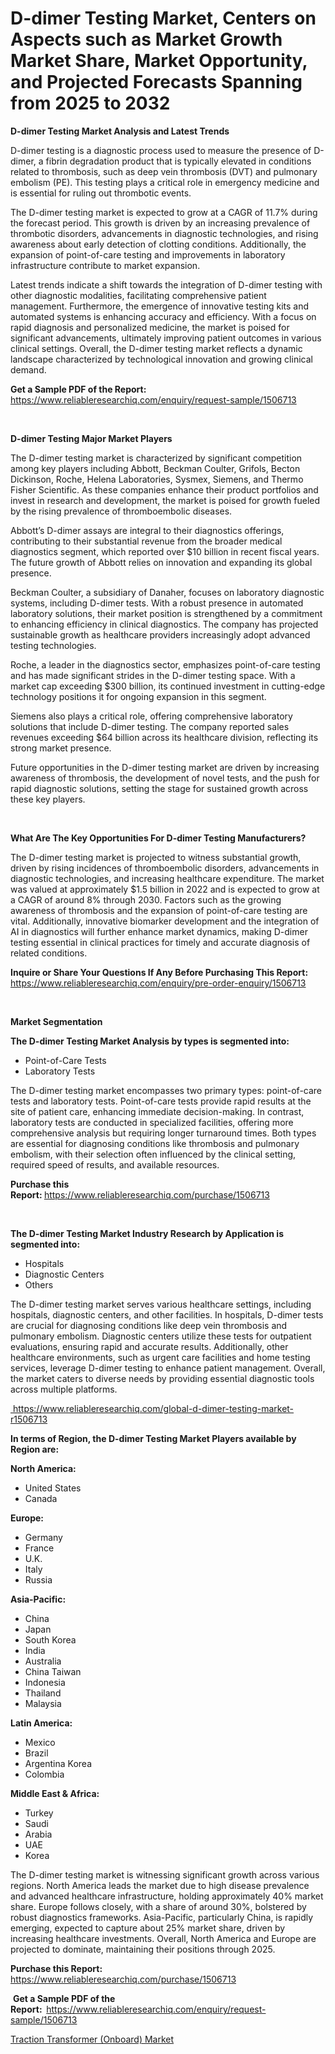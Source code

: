 <p><h1>D-dimer Testing Market, Centers on Aspects such as Market Growth Market Share, Market Opportunity, and Projected Forecasts Spanning from 2025 to 2032</h1></p><p><strong>D-dimer Testing Market Analysis and Latest Trends</strong></p>
<p><p>D-dimer testing is a diagnostic process used to measure the presence of D-dimer, a fibrin degradation product that is typically elevated in conditions related to thrombosis, such as deep vein thrombosis (DVT) and pulmonary embolism (PE). This testing plays a critical role in emergency medicine and is essential for ruling out thrombotic events. </p><p>The D-dimer testing market is expected to grow at a CAGR of 11.7% during the forecast period. This growth is driven by an increasing prevalence of thrombotic disorders, advancements in diagnostic technologies, and rising awareness about early detection of clotting conditions. Additionally, the expansion of point-of-care testing and improvements in laboratory infrastructure contribute to market expansion. </p><p>Latest trends indicate a shift towards the integration of D-dimer testing with other diagnostic modalities, facilitating comprehensive patient management. Furthermore, the emergence of innovative testing kits and automated systems is enhancing accuracy and efficiency. With a focus on rapid diagnosis and personalized medicine, the market is poised for significant advancements, ultimately improving patient outcomes in various clinical settings. Overall, the D-dimer testing market reflects a dynamic landscape characterized by technological innovation and growing clinical demand.</p></p>
<p><strong>Get a Sample PDF of the Report:&nbsp;</strong> <a href="https://www.reliableresearchiq.com/enquiry/request-sample/1506713?utm_campaign=3180&utm_medium=2&utm_source=Github&utm_content=ia&utm_term=23032025&utm_id=d-dimer-testing">https://www.reliableresearchiq.com/enquiry/request-sample/1506713</a></p>
<p>&nbsp;</p>
<p><strong>D-dimer Testing Major Market Players</strong></p>
<p><p>The D-dimer testing market is characterized by significant competition among key players including Abbott, Beckman Coulter, Grifols, Becton Dickinson, Roche, Helena Laboratories, Sysmex, Siemens, and Thermo Fisher Scientific. As these companies enhance their product portfolios and invest in research and development, the market is poised for growth fueled by the rising prevalence of thromboembolic diseases.</p><p>Abbott’s D-dimer assays are integral to their diagnostics offerings, contributing to their substantial revenue from the broader medical diagnostics segment, which reported over $10 billion in recent fiscal years. The future growth of Abbott relies on innovation and expanding its global presence.</p><p>Beckman Coulter, a subsidiary of Danaher, focuses on laboratory diagnostic systems, including D-dimer tests. With a robust presence in automated laboratory solutions, their market position is strengthened by a commitment to enhancing efficiency in clinical diagnostics. The company has projected sustainable growth as healthcare providers increasingly adopt advanced testing technologies.</p><p>Roche, a leader in the diagnostics sector, emphasizes point-of-care testing and has made significant strides in the D-dimer testing space. With a market cap exceeding $300 billion, its continued investment in cutting-edge technology positions it for ongoing expansion in this segment.</p><p>Siemens also plays a critical role, offering comprehensive laboratory solutions that include D-dimer testing. The company reported sales revenues exceeding $64 billion across its healthcare division, reflecting its strong market presence. </p><p>Future opportunities in the D-dimer testing market are driven by increasing awareness of thrombosis, the development of novel tests, and the push for rapid diagnostic solutions, setting the stage for sustained growth across these key players.</p></p>
<p>&nbsp;</p>
<p><strong>What Are The Key Opportunities For D-dimer Testing Manufacturers?</strong></p>
<p><p>The D-dimer testing market is projected to witness substantial growth, driven by rising incidences of thromboembolic disorders, advancements in diagnostic technologies, and increasing healthcare expenditure. The market was valued at approximately $1.5 billion in 2022 and is expected to grow at a CAGR of around 8% through 2030. Factors such as the growing awareness of thrombosis and the expansion of point-of-care testing are vital. Additionally, innovative biomarker development and the integration of AI in diagnostics will further enhance market dynamics, making D-dimer testing essential in clinical practices for timely and accurate diagnosis of related conditions.</p></p>
<p><strong>Inquire or Share Your Questions If Any Before Purchasing This Report:</strong> <a href="https://www.reliableresearchiq.com/enquiry/pre-order-enquiry/1506713?utm_campaign=3180&utm_medium=2&utm_source=Github&utm_content=ia&utm_term=23032025&utm_id=d-dimer-testing">https://www.reliableresearchiq.com/enquiry/pre-order-enquiry/1506713</a></p>
<p>&nbsp;</p>
<p><strong>Market Segmentation</strong></p>
<p><strong>The D-dimer Testing Market Analysis by types is segmented into:</strong></p>
<p><ul><li>Point-of-Care Tests</li><li>Laboratory Tests</li></ul></p>
<p><p>The D-dimer testing market encompasses two primary types: point-of-care tests and laboratory tests. Point-of-care tests provide rapid results at the site of patient care, enhancing immediate decision-making. In contrast, laboratory tests are conducted in specialized facilities, offering more comprehensive analysis but requiring longer turnaround times. Both types are essential for diagnosing conditions like thrombosis and pulmonary embolism, with their selection often influenced by the clinical setting, required speed of results, and available resources.</p></p>
<p><strong>Purchase this Report:&nbsp;</strong><a href="https://www.reliableresearchiq.com/purchase/1506713?utm_campaign=3180&utm_medium=2&utm_source=Github&utm_content=ia&utm_term=23032025&utm_id=d-dimer-testing">https://www.reliableresearchiq.com/purchase/1506713</a></p>
<p>&nbsp;</p>
<p><strong>The D-dimer Testing Market Industry Research by Application is segmented into:</strong></p>
<p><ul><li>Hospitals</li><li>Diagnostic Centers</li><li>Others</li></ul></p>
<p><p>The D-dimer testing market serves various healthcare settings, including hospitals, diagnostic centers, and other facilities. In hospitals, D-dimer tests are crucial for diagnosing conditions like deep vein thrombosis and pulmonary embolism. Diagnostic centers utilize these tests for outpatient evaluations, ensuring rapid and accurate results. Additionally, other healthcare environments, such as urgent care facilities and home testing services, leverage D-dimer testing to enhance patient management. Overall, the market caters to diverse needs by providing essential diagnostic tools across multiple platforms.</p></p>
<p><a href="https://www.reliableresearchiq.com/global-d-dimer-testing-market-r1506713?utm_campaign=3180&utm_medium=2&utm_source=Github&utm_content=ia&utm_term=23032025&utm_id=d-dimer-testing">&nbsp;https://www.reliableresearchiq.com/global-d-dimer-testing-market-r1506713</a></p>
<p><strong>In terms of Region, the D-dimer Testing Market Players available by Region are:</strong></p>
<p>
    <p> <strong> North America: </strong>
        <ul>
            <li>United States</li>
            <li>Canada</li>
        </ul>
        </p> 
    <p> <strong> Europe: </strong>
        <ul>
            <li>Germany</li>
            <li>France</li>
            <li>U.K.</li>
            <li>Italy</li>
            <li>Russia</li>
        </ul>
        </p> 
    <p> <strong> Asia-Pacific: </strong>
        <ul>
            <li>China</li>
            <li>Japan</li>
            <li>South Korea</li>
            <li>India</li>
            <li>Australia</li>
            <li>China Taiwan</li>
            <li>Indonesia</li>
            <li>Thailand</li>
            <li>Malaysia</li>
        </ul>
        </p> 
    <p> <strong> Latin America: </strong>
        <ul>
            <li>Mexico</li>
            <li>Brazil</li>
            <li>Argentina Korea</li>
            <li>Colombia</li>
        </ul>
        </p> 
    <p> <strong> Middle East & Africa: </strong>
        <ul>
            <li>Turkey</li>
            <li>Saudi</li>
            <li>Arabia</li>
            <li>UAE</li>
            <li>Korea</li>
        </ul>
    </p>
    </p>
<p><p>The D-dimer testing market is witnessing significant growth across various regions. North America leads the market due to high disease prevalence and advanced healthcare infrastructure, holding approximately 40% market share. Europe follows closely, with a share of around 30%, bolstered by robust diagnostics frameworks. Asia-Pacific, particularly China, is rapidly emerging, expected to capture about 25% market share, driven by increasing healthcare investments. Overall, North America and Europe are projected to dominate, maintaining their positions through 2025.</p></p>
<p><strong>Purchase this Report: </strong><a href="https://www.reliableresearchiq.com/purchase/1506713?utm_campaign=3180&utm_medium=2&utm_source=Github&utm_content=ia&utm_term=23032025&utm_id=d-dimer-testing">https://www.reliableresearchiq.com/purchase/1506713</a></p>
<p>&nbsp;<strong>Get a Sample PDF of the Report:&nbsp;&nbsp;</strong><a href="https://www.reliableresearchiq.com/enquiry/request-sample/1506713?utm_campaign=3180&utm_medium=2&utm_source=Github&utm_content=ia&utm_term=23032025&utm_id=d-dimer-testing">https://www.reliableresearchiq.com/enquiry/request-sample/1506713</a></p>
<p><strong></strong></p>
<p><p><a href="https://github.com/bedelibekwe58/Market-Research-Report-List-1/blob/main/traction-transformer-onboard-market.md?utm_campaign=3180&utm_medium=2&utm_source=Github&utm_content=ia&utm_term=23032025&utm_id=d-dimer-testing">Traction Transformer (Onboard) Market</a></p></p>